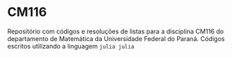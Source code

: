 # CM116

Repositório com códigos e resoluções de listas para a disciplina CM116 
do departamento de Matemática da Universidade Federal do Paraná. 
Códigos escritos utilizando a linguagem `julia julia`
